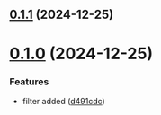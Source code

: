 ## [0.1.1](https://github.com/daffineq/Kawaime/compare/v0.1.0...v0.1.1) (2024-12-25)



# [0.1.0](https://github.com/daffineq/Kawaime/compare/d491cdc91f14639cb35bccc4c2c61cad2f44473c...v0.1.0) (2024-12-25)


### Features

* filter added ([d491cdc](https://github.com/daffineq/Kawaime/commit/d491cdc91f14639cb35bccc4c2c61cad2f44473c))



